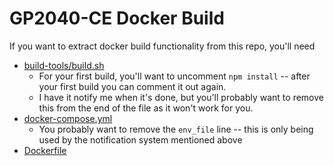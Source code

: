 # GP2040-CE Docker Build

If you want to extract docker build functionality from this repo, you'll need

 - [build-tools/build.sh](build-tools/build.sh)
    - For your first build, you'll want to uncomment `npm install` -- after your first build you can comment it out again.
    - I have it notify me when it's done, but you'll probably want to remove this from the end of the file as it won't work for you. 
 - [docker-compose.yml](docker-compose.yml)
    - You probably want to remove the `env_file` line -- this is only being used by the notification system mentioned above
 - [Dockerfile](Dockerfile)